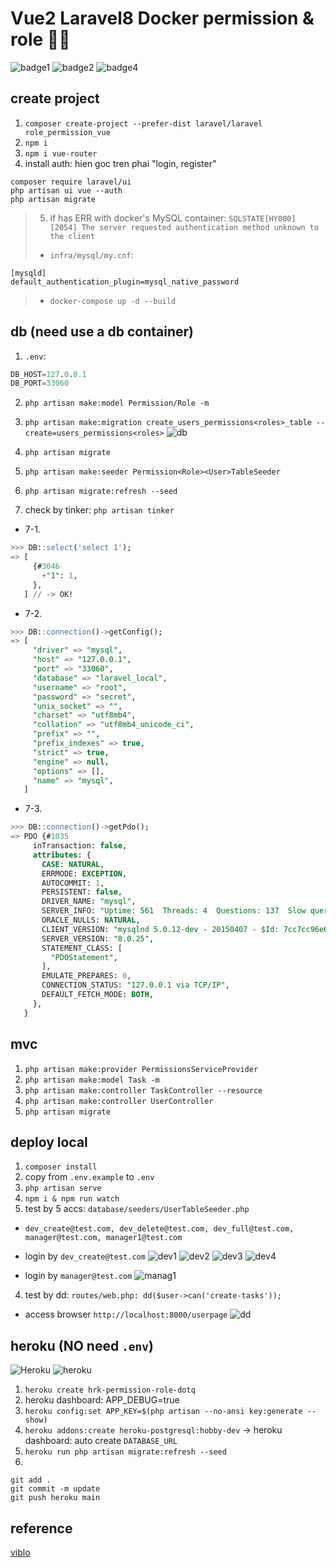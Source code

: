 # Vue2 Laravel8 Docker permission & role 🚀🐳

![badge1](https://img.shields.io/badge/vue--js-2-yellow)
![badge2](https://img.shields.io/badge/laravel-8-brightgreen)
![badge4](https://img.shields.io/badge/docker--desktop-3.3.1-blue)

## create project
1. `composer create-project --prefer-dist laravel/laravel role_permission_vue`
2. `npm i`
3. `npm i vue-router`
4. install auth: hien goc tren phai "login, register"
```shell
composer require laravel/ui
php artisan ui vue --auth
php artisan migrate
```
>5. if has ERR with docker's MySQL container: `SQLSTATE[HY000] [2054] The server requested authentication method unknown to the client`
>- `infra/mysql/my.cnf`:
```shell
[mysqld]
default_authentication_plugin=mysql_native_password
```
>- `docker-compose up -d --build`

## db (need use a db container)
1. `.env`:
```sql
DB_HOST=127.0.0.1
DB_PORT=33060
```
2. `php artisan make:model Permission/Role -m`
3. `php artisan make:migration create_users_permissions<roles>_table --create=users_permissions<roles>`
![db](screenshot/db.png)

4. `php artisan migrate`
5. `php artisan make:seeder Permission<Role><User>TableSeeder`
6. `php artisan migrate:refresh --seed`
7. check by tinker: `php artisan tinker`
- 7-1.
```sql
>>> DB::select('select 1');
=> [
     {#3046
       +"1": 1,
     },
   ] // -> OK!
```
- 7-2.
```sql
>>> DB::connection()->getConfig();
=> [
     "driver" => "mysql",
     "host" => "127.0.0.1",
     "port" => "33060",
     "database" => "laravel_local",
     "username" => "root",
     "password" => "secret",
     "unix_socket" => "",
     "charset" => "utf8mb4",
     "collation" => "utf8mb4_unicode_ci",
     "prefix" => "",
     "prefix_indexes" => true,
     "strict" => true,
     "engine" => null,
     "options" => [],
     "name" => "mysql",
   ]
```
- 7-3.
```sql
>>> DB::connection()->getPdo();
=> PDO {#1035
     inTransaction: false,
     attributes: {
       CASE: NATURAL,
       ERRMODE: EXCEPTION,
       AUTOCOMMIT: 1,
       PERSISTENT: false,
       DRIVER_NAME: "mysql",
       SERVER_INFO: "Uptime: 561  Threads: 4  Questions: 137  Slow queries: 0  Opens: 178  Flush tables: 3  Open tables: 97  Queries per second avg: 0.244",
       ORACLE_NULLS: NATURAL,
       CLIENT_VERSION: "mysqlnd 5.0.12-dev - 20150407 - $Id: 7cc7cc96e675f6d72e5cf0f267f48e167c2abb23 $",
       SERVER_VERSION: "8.0.25",
       STATEMENT_CLASS: [
         "PDOStatement",
       ],
       EMULATE_PREPARES: 0,
       CONNECTION_STATUS: "127.0.0.1 via TCP/IP",
       DEFAULT_FETCH_MODE: BOTH,
     },
   }
```

## mvc
1. `php artisan make:provider PermissionsServiceProvider`
2. `php artisan make:model Task -m`
3. `php artisan make:controller TaskController --resource`
4. `php artisan make:controller UserController`
5. `php artisan migrate`

## deploy local
1. `composer install`
2. copy from `.env.example` to `.env`
3. `php artisan serve`
4. `npm i & npm run watch`
5. test by 5 accs: `database/seeders/UserTableSeeder.php`
- `dev_create@test.com, dev_delete@test.com, dev_full@test.com, manager@test.com, manager1@test.com`
- login by `dev_create@test.com`
![dev1](screenshot/dev1.png)
![dev2](screenshot/dev2.png)
![dev3](screenshot/dev3.png)
![dev4](screenshot/dev4.png)

- login by `manager@test.com`
![manag1](screenshot/manag1.png)

4. test by dd: `routes/web.php: dd($user->can('create-tasks'));`
- access browser `http://localhost:8000/userpage`
![dd](screenshot/dd.png)

## heroku (NO need `.env`)
![Heroku](https://heroku-badge.herokuapp.com/?app=hrk-permission-role-dotq)
![heroku](screenshot/heroku.png)

1. `heroku create hrk-permission-role-dotq`
2. heroku dashboard: APP_DEBUG=true
3. `heroku config:set APP_KEY=$(php artisan --no-ansi key:generate --show)`
4. `heroku addons:create heroku-postgresql:hobby-dev` -> heroku dashboard: auto create `DATABASE_URL`
5. `heroku run php artisan migrate:refresh --seed`
6.
```shell
git add .
git commit -m update
git push heroku main
```

## reference
[viblo](https://viblo.asia/p/phan-quyen-user-voi-laravel-va-vue-router-WAyK8p0mKxX)

